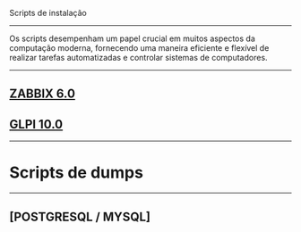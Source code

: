 Scripts de instalação

---

Os scripts desempenham um papel crucial em muitos aspectos da computação moderna, fornecendo uma maneira eficiente e flexível de realizar tarefas automatizadas e controlar sistemas de computadores.

---

## [ZABBIX 6.0](/Scripts/Zabbix/README.md)
## [GLPI 10.0](/Scripts/GLPI/README.md)

---
# Scripts de dumps
---

## [POSTGRESQL / MYSQL]

